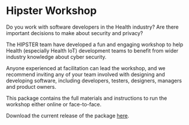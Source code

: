 # Hipster Workshop

Do you work with software developers in the Health industry? Are there important decisions to make about security and privacy? 

The HIPSTER team have developed a fun and engaging workshop to help Health (especially Health IoT) development teams to benefit from wider industry knowledge about cyber security. 

Anyone experienced at facilitation can lead the workshop, and we recommend inviting any of your team involved with designing and developing software, including developers, testers, designers, managers and product owners.

This package contains the full materials and instructions to run the workshop either online or face-to-face.

Download the current release of the package [here](https://github.com/SecurityEssentials/HipsterWorkshop/releases/latest/download/HipsterWorkshop.zip).
